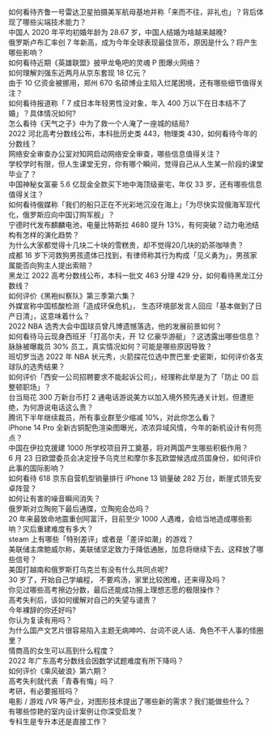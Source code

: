 如何看待齐鲁一号雷达卫星拍摄美军航母基地并称「来而不往，非礼也」？背后体现了哪些尖端技术能力？  
中国人 2020 年平均初婚年龄为 28.67 岁，中国人结婚为啥越来越晚?  
俄罗斯卢布汇率创 7 年新高，成为今年全球表现最佳货币，原因是什么？将产生哪些影响？  
如何看待近期《英雄联盟》披甲龙龟吧的灵魂 P 图爆火网络？  
如何理解刘强东近两月从京东套现 18 亿元？  
由于 10 亿资金被挪用，郑州 670 名硕博业主陷入烂尾困境，还有哪些细节值得关注？  
如何看待报道称「 7 成日本年轻男性没对象，年入 400 万以下在日本结不了婚」？具体情况如何?  
怎么看待《天气之子》中为了救一个人淹了一座城的结局?  
2022 河北高考分数线公布，本科批历史类 443，物理类 430，如何看待今年的分数线？  
网络安全审查办公室对知网启动网络安全审查，哪些信息值得关注？  
学校学时有限，但人生课堂无穷，你有哪个瞬间，觉得自己从人生某一阶段的课堂毕业了？  
中国神秘女富豪 5.6 亿现金全款买下地中海顶级豪宅，年仅 33 岁，还有哪些信息值得关注？  
如何看待俄媒称「我们的船只正在不光彩地沉没在海上」「为尽快实现俄海军现代化，俄罗斯应向中国订购军舰」？  
宁德时代发布麒麟电池，电量比特斯拉 4680 提升 13%，有何突破？动力电池结构有怎样的演化趋势？  
为什么大家都觉得十几块二十块的雪糕贵，却不觉得20几块的奶茶咖啡贵？  
成都  16 岁下河救狗男孩遗体已找到，有律师称其行为构成「见义勇为」，男孩家属能否向狗主人提出索赔？  
黑龙江 2022 高考分数线公布，本科一批文 463 分理 429 分，如何看待黑龙江分数线？  
如何评价《黑袍纠察队》第三季第六集？  
外媒宣称中国核酸检测「造成环保危机」， 生态环境部发言人回应「基本做到了日产日清」，这意味着什么？  
2022 NBA 选秀大会中国球员曾凡博遗憾落选，他的发展前景如何？  
如何看待马云现身西班牙「打高尔夫，开 12 亿豪华游艇」？这透露出哪些信息？  
脉脉被曝裁员 30% 员工，真实情况如何？可能是哪些原因导致？  
班切罗当选 2022 年 NBA 状元秀，火箭探花位选中贾巴里·史密斯，如何评价各支球队的选秀结果？  
如何评价「西安一公司招聘要求不能起诉公司」，经理称此举是为了「防止 00 后整顿职场」？  
台当局花 300 万新台币打 2 通电话游说美方以加入境外预先通关计划，但遭拒绝，为何游说电话这么贵？  
腾讯下半年继续裁员，所有事业群至少缩减 10%，对此你怎么看？  
iPhone 14 Pro 全新古铜配色渲染图曝光，浓浓异域风情，今年的新机设计有何亮点？  
中国在伊拉克援建 1000 所学校项目开工奠基，将对两国产生哪些积极作用？  
6 月 23 日欧盟委员会决定授予乌克兰和摩尔多瓦欧盟候选成员国身份，如何评价此事的国际影响？  
如何看待 618 京东自营机型销量排行 iPhone 13 销量破 282 万台，断崖式领先安卓阵营？  
如何让有害的噪音瞬间消失？  
俄罗斯对立陶宛下最后通牒，立陶宛会怂吗？  
20 年来最致命地震重创阿富汗，目前至少 1000 人遇难，会给当地造成哪些影响？灾后重建难度有多大？  
steam 上有哪些「特别差评」或者是「差评如潮」的游戏？  
美联储主席鲍威尔称，美联储坚定致力于降低通胀，加息将继续下去，这释放了哪些信号？  
美国打越南和俄罗斯打乌克兰有没有什么共同点呢?  
30 岁了，开始自己学编程， 不要鸡汤，家里比较困难，还来得及吗？  
你见过哪些高考擦边分数，最后还能成功报上理想志愿的极限操作？  
高考失利后，该如何缓解对自己的失望与谴责？  
今年裸辞的你还好吗?  
你认为复读有用吗？  
为什么国产文艺片很容易陷入主题无病呻吟、台词不说人话、角色不干人事的怪圈里？  
情商高的女生可以高到什么程度？  
2022 年广东高考分数线会因数学试题难度有所下降吗？  
如何评价《乘风破浪》第六期？  
高考失利就代表「青春有悔」吗？  
考研，有必要报班吗？  
电影 / 游戏 /VR 等产业，对图形技术提出了哪些新的需求？我们能做些什么？  
有哪些惊艳的室内设计案例让你深受启发？  
专科生是专升本还是直接工作？  
